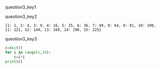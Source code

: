 question3_key1


question3_key2


```
{1: 1, 2: 4, 3: 9, 4: 16, 5: 25, 6: 36, 7: 49, 8: 64, 9: 81, 10: 100, 11: 121, 12: 144, 13: 169, 14: 196, 15: 225} 
```
question3_key3


```python
c=dict()
for i in range(1,16):
	c=i*i
print(c) 
 ```
